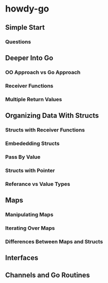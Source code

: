 # howdy-go

## Simple Start
### Questions

## Deeper Into Go

### OO Approach vs Go Approach
### Receiver Functions
### Multiple Return Values

## Organizing Data With Structs
### Structs with Receiver Functions
### Embededding Structs
### Pass By Value
### Structs with Pointer
### Referance vs Value Types

## Maps
### Manipulating Maps
### Iterating Over Maps
### Differences Between Maps and Structs

## Interfaces
## Channels and Go Routines
